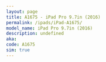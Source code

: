 ```yaml
---
layout: page
title: A1675 - iPad Pro 9.7in (2016)
permalink: /ipads/iPad-A1675/
model_name: iPad Pro 9.7in (2016)
description: undefined
aka: 
code: A1675
sim: true
---
```

